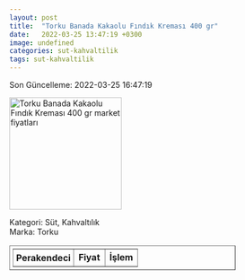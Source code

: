 ```yaml
---
layout: post
title:  "Torku Banada Kakaolu Fındık Kreması 400 gr"
date:   2022-03-25 13:47:19 +0300
image: undefined
categories: sut-kahvaltilik
tags: sut-kahvaltilik
---
```


Son Güncelleme: 2022-03-25 16:47:19

<img src="undefined" width="200" alt="Torku Banada Kakaolu Fındık Kreması 400 gr market fiyatları" />

Kategori: Süt, Kahvaltılık
<br />
Marka: Torku

<table border="1" style="padding: 5px;width:80%;">
  <tr>
    <td style="padding: 5px;"><strong>Perakendeci</strong></td>
    <td><strong>Fiyat</strong></td>
    <td><strong>İşlem</strong></td>
  </tr>
  
</table>
